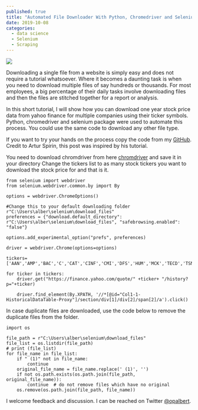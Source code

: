 ```yaml
---
published: true
title: "Automated File Downloader With Python, Chromedriver and Selenium"
date: 2019-10-08
categories:
  - data science
  - Selenium
  - Scraping
---
```

![](https://images.unsplash.com/photo-1531492898132-a3dfbc4dbac1?ixlib=rb-1.2.1&ixid=eyJhcHBfaWQiOjEyMDd9&auto=format&fit=crop&w=500&q=60)

Downloading a single file from a website is simply easy and does not require a tutorial whatsoever. Where it becomes a daunting task is when you need to download multiple files of say hundreds or thousands. For most employees, a big percentage of their daily tasks involve downloading files and then the files are stitched together for a report or analysis.

In this short tutorial, I will show how you can download one year stock price data from yahoo finance for multiple companies using their ticker symbols. Python, chromedriver and selenium package were used to automate this process. You could use the same code to download any other file type.

<!--more-->

If you want to try your hands on the process copy the code from my [GitHub](https://github.com/opokualbert/Python-Automated-File-Downloader). Credit to Artur Spirin, this post was inspired by his tutorial.

You need to download chromdriver from here [chromdriver](https://chromedriver.chromium.org/downloads) and save it in your directory Change the tickers list to as many stock tickers you want to download the stock price for and that is it.

```
from selenium import webdriver
from selenium.webdriver.common.by import By

options = webdriver.ChromeOptions()

#Change this to your default downloading folder r"C:\Users\alber\selenium\download_files"
preferences = {"download.default_directory": r"C:\Users\alber\selenium\download_files", "safebrowsing.enabled": "false"}

options.add_experimental_option("prefs", preferences)

driver = webdriver.Chrome(options=options)

tickers= ['AAN','AMP','BAC','C','CAT','CINF','CMI','DFS','HUM','MCK','TECD','TSN','URI','PYPL','AYX']

for ticker in tickers:
    driver.get("https://finance.yahoo.com/quote/" +ticker+ "/history?p="+ticker)

    driver.find_element(By.XPATH, '//*[@id="Col1-1-HistoricalDataTable-Proxy"]/section/div[1]/div[2]/span[2]/a').click() 
```
In case duplicate files are downloaded, use the code below to remove the duplicate files from the folder. 

```
import os

file_path = r"C:\Users\alber\selenium\download_files"
file_list = os.listdir(file_path)
# print (file_list)
for file_name in file_list:
    if " (1)" not in file_name:
        continue
    original_file_name = file_name.replace(' (1)', '')
    if not os.path.exists(os.path.join(file_path, original_file_name)):
        continue  # do not remove files which have no original
    os.remove(os.path.join(file_path, file_name))
```

I welcome feedback and discussion. I can be reached on Twitter [@opalbert](https://twitter.com/opalbert).
